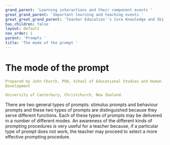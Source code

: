 ```yaml
---
grand_parent: 'Learning interactions and their component events '
great_grand_parent: 'Important learning and teaching events '
great_great_grand_parent: 'Teacher Education''s Core Knowledge and Skills.'
has_children: false
layout: default
nav_order: 1
parent: 'Prompts '
title: 'The mode of the prompt '
---
```

# The mode of the prompt


```yaml
Prepared by John Church, PhD, School of Educational Studies and Human
Development

University of Canterbury, Christchurch, New Zealand.
```


There are two general types of prompts: stimulus prompts and behaviour
prompts and these two types of prompts are distinguished because they
serve different functions. Each of these types of prompts may be
delivered in a number of different modes. An awareness of the different
kinds of prompting procedures is very useful for a teacher because, if a
particular type of prompt does not work, the teacher may proceed to
select a more effective prompting procedure.

